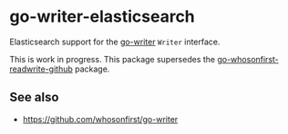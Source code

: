 # go-writer-elasticsearch

Elasticsearch support for the [go-writer](https://github.com/whosonfirst/go-writer) `Writer` interface.

This is work in progress. This package supersedes the [go-whosonfirst-readwrite-github](https://github.com/whosonfirst/go-whosonfirst-readwrite-github) package.

## See also

* https://github.com/whosonfirst/go-writer
